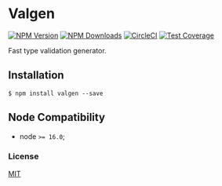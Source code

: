# Valgen

[![NPM Version][npm-image]][npm-url]
[![NPM Downloads][downloads-image]][downloads-url]
[![CircleCI][circleci-image]][circleci-url]
[![Test Coverage][coveralls-image]][coveralls-url]

Fast type validation generator.

## Installation

`$ npm install valgen --save`

## Node Compatibility

  - node `>= 16.0`;
  
### License
[MIT](LICENSE)

[npm-image]: https://img.shields.io/npm/v/valgen.svg
[npm-url]: https://npmjs.org/package/valgen
[circleci-image]: https://circleci.com/gh/panates/valgen/tree/master.svg?style=shield
[circleci-url]: https://circleci.com/gh/panates/valgen/tree/master
[coveralls-image]: https://img.shields.io/coveralls/panates/valgen/master.svg
[coveralls-url]: https://coveralls.io/r/panates/valgen
[downloads-image]: https://img.shields.io/npm/dm/valgen.svg
[downloads-url]: https://npmjs.org/package/valgen
[gitter-image]: https://badges.gitter.im/panates/valgen.svg
[gitter-url]: https://gitter.im/panates/valgen?utm_source=badge&utm_medium=badge&utm_campaign=pr-badge&utm_content=badge
[dependencies-image]: https://david-dm.org/panates/valgen/status.svg
[dependencies-url]:https://david-dm.org/panates/valgen
[devdependencies-image]: https://david-dm.org/panates/valgen/dev-status.svg
[devdependencies-url]:https://david-dm.org/panates/valgen?type=dev
[quality-image]: http://npm.packagequality.com/shield/valgen.png
[quality-url]: http://packagequality.com/#?package=valgen
